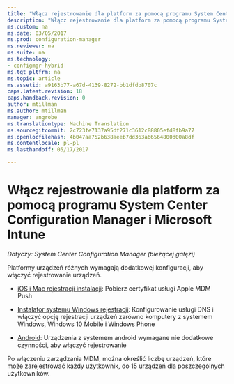 ```yaml
---
title: "Włącz rejestrowanie dla platform za pomocą programu System Center Configuration Manager | Dokumentacja firmy Microsoft"
description: "Włącz rejestrowanie dla platform za pomocą programu System Center Configuration Manager i Microsoft Intune."
ms.custom: na
ms.date: 03/05/2017
ms.prod: configuration-manager
ms.reviewer: na
ms.suite: na
ms.technology:
- configmgr-hybrid
ms.tgt_pltfrm: na
ms.topic: article
ms.assetid: a9163b77-a67d-4139-8272-bb1dfdb8707c
caps.latest.revision: 18
caps.handback.revision: 0
author: mtillman
ms.author: mtillman
manager: angrobe
ms.translationtype: Machine Translation
ms.sourcegitcommit: 2c723fe7137a95df271c3612c88805efd8fb9a77
ms.openlocfilehash: 4b047aa752b638aeeb7dd363a66564800d00a8df
ms.contentlocale: pl-pl
ms.lasthandoff: 05/17/2017

---
```

# <a name="enable-platform-enrollment-with-system-center-configuration-manager-and-microsoft-intune"></a>Włącz rejestrowanie dla platform za pomocą programu System Center Configuration Manager i Microsoft Intune

*Dotyczy: System Center Configuration Manager (bieżącej gałęzi)*

Platformy urządzeń różnych wymagają dodatkowej konfiguracji, aby włączyć rejestrowanie urządzeń.
  - [iOS i Mac rejestracji instalacji](enroll-hybrid-ios-mac.md): Pobierz certyfikat usługi Apple MDM Push

  - [Instalator systemu Windows rejestracji](enroll-hybrid-windows.md): Konfigurowanie usługi DNS i włączyć opcję rejestracji urządzeń zarówno komputery z systemem Windows, Windows 10 Mobile i Windows Phone

  - [Android](enroll-hybrid-android.md): Urządzenia z systemem android wymagane nie dodatkowe czynności, aby włączyć rejestrowanie

Po włączeniu zarządzania MDM, można określić liczbę urządzeń, które może zarejestrować każdy użytkownik, do 15 urządzeń dla poszczególnych użytkowników.

